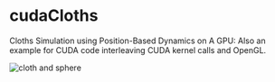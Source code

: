 # cudaCloths
Cloths Simulation using Position-Based Dynamics  on A GPU: Also an example for CUDA code interleaving CUDA kernel calls and OpenGL.

![cloth and sphere](https://github.com/gravitino/cudaCloths/blob/master/imgs/cloth_and_sphere.png?raw=true)
